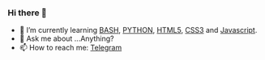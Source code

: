 ### Hi there 👋

- 🌱 I’m currently learning [BASH](https://www.gnu.org/software/bash/manual/bash.html), [PYTHON](https://github.com/python), [HTML5](https://en.wikipedia.org/wiki/HTML5), [CSS3](https://en.wikipedia.org/wiki/CSS) and [Javascript](https://en.wikipedia.org/wiki/JavaScript).
- 💬 Ask me about ...Anything?
- 📫 How to reach me: [Telegram](https://t.me/thehamkercat)



